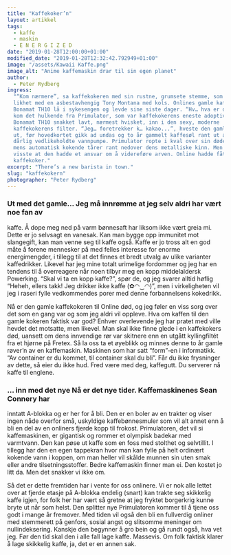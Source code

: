 ```yaml
---
title: "Kaffekoker’n"
layout: artikkel
tags:
  - kaffe
  - maskin
  - E N E R G I Z E D
date: "2019-01-28T12:00:00+01:00"
modified_date: "2019-01-28T12:32:42.792949+01:00"
image: "/assets/Kawaii Kaffe.png"
image_alt: "Anime kaffemaskin drar til sin egen planet"
author:
  - Peter Rydberg
ingress:
  "“Kom nærmere”, sa kaffekokeren med sin rustne, grumsete stemme, som klanget i
  likhet med en asbestavhengig Tony Montana med kols. Onlines gamle kaffekoker
  Bonamat TH10 lå i sykesengen og levde sine siste dager. “Hv… hva er det…?”,
  kom det hulkende fra Primulator, som var kaffekokerens eneste adoptivrobot.
  Bonamat TH10 snakket lavt, nærmest hvisket, inn i den sexy, moderne
  kaffekokerens filter. “Jeg… foretrekker k… kakao...”, hveste den gamle gnieren
  ut, før hovedkortet gikk ad undas og to år gammelt kaffesøl rant ut av dens
  dårlig vedlikeholdte vannpumpe. Primulator ropte i kval over sin døde mentor
  mens automatisk kokende tårer rant nedover dens metalliske kinn. Men den
  visste at den hadde et ansvar om å videreføre arven. Online hadde fått en ny
  kaffekoker."
excerpt: "There’s a new barista in town."
slug: "kaffekokern"
photographer: "Peter Rydberg"
---
```


### Ut med det gamle... Jeg må innrømme at jeg selv aldri har vært noe fan av

kaffe. Å dope meg ned på varm bønnesaft har liksom ikke vært greia mi. Dette er
jo selvsagt en vanesak. Kan man bygge opp immunitet mot slangegift, kan man
venne seg til kaffe også. Kaffe er jo tross alt en god måte å forene mennesker
på med felles interesse for enorme energimengder, i tillegg til at det finnes et
bredt utvalg av ulike varianter kaffedrikker. Likevel har jeg mine totalt
urimelige fordommer og jeg har en tendens til å overreagere når noen tilbyr meg
en kopp middelaldersk Powerking. “Skal vi ta en kopp kaffe?”, spør de, og jeg
svarer alltid høflig “Heheh, ellers takk! Jeg drikker ikke kaffe (✿◠‿◠)”, men i
virkeligheten vil jeg i raseri fylle vedkommendes porer med denne forbannelsens
kokedrikk.

Nå er den gamle kaffekokeren til Online død, og jeg føler en viss sorg over det
som en gang var og som jeg aldri vil oppleve. Hva om kaffen til den gamle
kokeren faktisk var god? Enhver overlevende jeg har pratet med ville hevdet det
motsatte, men likevel. Man skal ikke finne glede i en kaffekokers død, uansett
om dens innvendige rør var skitnere enn en utgått kyllingfiltét fra et hjørne på
Fretex. Så la oss ta et øyeblikk og minnes denne to år gamle røver’n av en
kaffemaskin. Maskinen som har satt “form”-en i informatikk. “Av container er du
kommet, til container skal du bli”. Får du ikke frysninger av dette, så eier du
ikke hud. Fred være med deg, kaffegutt. Du serverer nå kaffe til englene.

### … inn med det nye Nå er det nye tider. Kaffemaskinenes Sean Connery har

inntatt A-blokka og er her for å bli. Den er en boler av en trakter og viser
ingen nåde overfor små, uskyldige kaffebønnesmuler som vil alt annet enn å bli
en del av en onliners fjerde kopp til frokost. Primulatoren, det vil si
kaffemaskinen, er gigantisk og rommer et olympisk badekar med varmtvann. Den kan
pøse ut kaffe som en foss med stolthet og selvtillit. I tillegg har den en egen
tappekran hvor man kan fylle på helt ordinært kokende vann i koppen, om man
heller vil skålde munnen sin uten smak eller andre tilsetningsstoffer. Bedre
kaffemaskin finner man ei. Den kostet jo litt da. Men det snakker vi ikke om.

Så det er dette fremtiden har i vente for oss onlinere. Vi er nok alle lettet
over at fjerde etasje på A-blokka endelig (snart) kan trakte seg skikkelig kaffe
igjen, for folk her har vært så gretne at jeg fryktet borgerkrig kunne bryte ut
når som helst. Den splitter nye Primulatoren kommer til å tjene oss godt i mange
år fremover. Med tiden vil også den bli en fullverdig onliner med stemmerett på
genfors, sosial angst og slitsomme meninger om nullindeksering. Kanskje den
begynner å gro bein og gå rundt også, hva vet jeg. Før den tid skal den i alle
fall lage kaffe. Massevis. Om folk faktisk klarer å lage skikkelig kaffe, ja,
det er en annen sak.
